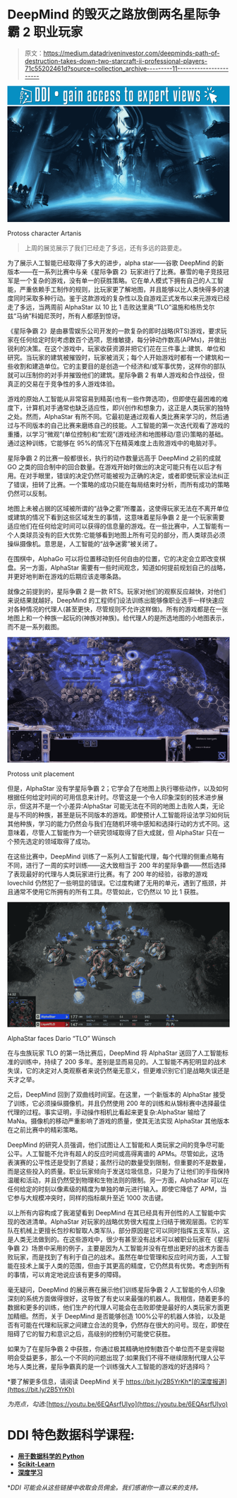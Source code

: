 # DeepMind 的毁灭之路放倒两名星际争霸 2 职业玩家

> 原文：<https://medium.datadriveninvestor.com/deepminds-path-of-destruction-takes-down-two-starcraft-ii-professional-players-71c55202461d?source=collection_archive---------11----------------------->

[![](img/8c6dd7f3842fe0a4516b30cad8bd7058.png)](http://www.track.datadriveninvestor.com/1B9E)![](img/10f842d14bf224e3521e2988029be0f9.png)

Protoss character Artanis

> 上周的展览展示了我们已经走了多远，还有多远的路要走。

为了展示人工智能已经取得了多大的进步，alpha star——谷歌 DeepMind 的新版本——在一系列比赛中与亲《星际争霸 2》玩家进行了比赛。暴雪的电子竞技冠军是一个复杂的游戏，没有单一的获胜策略。它在单人模式下拥有自己的人工智能，严重依赖手工制作的规则，比玩家更了解地图，并且能够以比人类快得多的速度同时采取多种行动。鉴于这款游戏的复杂性以及自游戏正式发布以来元游戏已经走了多远，当两周前 AlphaStar 以 10 比 1 击败达里奥“TLO”温施和格热戈尔兹“马纳”科姆尼茨时，所有人都感到惊讶。

《星际争霸 2》是由暴雪娱乐公司开发的一款复杂的即时战略(RTS)游戏，要求玩家在任何给定时刻考虑数百个选项，思维敏捷，每分钟动作数高(APMs)，并做出锐利的决策。在这个游戏中，玩家收获资源并把它们花在三件事上:建筑、单位和研究。当玩家的建筑被摧毁时，玩家被消灭；每个人开始游戏时都有一个建筑和一些收割和建造单位。它的主要目的是创造一个经济和/或军事优势，这样你的部队就可以压制你的对手并摧毁他们的建筑。星际争霸 2 有单人游戏和合作战役，但真正的交易在于竞争性的多人游戏体验。

游戏的原始人工智能从非常容易到精英(也有一些作弊选项)，但即使在最困难的难度下，计算机对手通常也缺乏适应性，即兴创作和想象力，这正是人类玩家的独特之处。然而，AlphaStar 有所不同。它最初是通过观看人类比赛来学习的，然后通过与不同版本的自己比赛来磨练自己的技能。人工智能的第一次迭代观看了游戏的重播，以学习“微观”(单位控制)和“宏观”(游戏经济和地图移动/意识)策略的基础。通过这种训练，它能够在 95%的情况下在精英难度上击败游戏中的电脑对手。

星际争霸 2 的比赛一般都很长，执行的动作数量远高于 DeepMind 之前的成就 GO 之类的回合制中的回合数量。在游戏开始时做出的决定可能只有在以后才有用。在对手眼里，错误的决定仍然可能被视为正确的决定，或者即使玩家设法纠正了错误，扭转了比赛。一个策略的成功只能在每局结束时分析，而所有成功的策略仍然可以反制。

地图上未被占据的区域被所谓的“战争之雾”所覆盖，这使得玩家无法在不离开单位或建筑的情况下看到这些区域发生的事情，这意味着星际争霸 2 是一个玩家需要适应他们在任何给定时间可以获得的信息量的游戏。在一些比赛中，人工智能有一个人类球员没有的巨大优势:它能够看到地图上所有可见的部分，而人类球员必须操纵摄像机。意思是，人工智能的“战争迷雾”被关闭了。

在围棋中，AlphaGo 可以将位置移动到任何自由的位置，它的决定会立即改变棋盘。另一方面，AlphaStar 需要有一些时间观念，知道如何提前规划自己的战略，并更好地判断在游戏的后期应该走哪条路。

就像之前提到的，星际争霸 2 是一款 RTS。玩家对他们的观察反应越快，对他们来说结果就越好。DeepMind 的工程师们设法训练出能够像职业选手一样快速应对各种情况的代理人(甚至更快，尽管规则不允许这样做)。所有的游戏都是在一张地图上和一个种族一起玩的(神族对神族)。给代理人的是所选地图的小地图表示，而不是一系列截图。

![](img/d8eff536018911e9e9a949e699ee5fb4.png)

Protoss unit placement

但是，AlphaStar 没有学星际争霸 2；它学会了在地图上执行哪些动作，以及如何根据任何给定时间的可用信息来计时。尽管这是一个令人印象深刻的技术进步展示，但这并不是一个小差异:AlphaStar 可能无法在不同的地图上击败人类，无论是与不同的种族，甚至是玩不同版本的游戏。即使预计人工智能将设法学习如何玩其他种族，学习的能力仍然会与我们在随机环境中感知和选择行动的方式不同。这意味着，尽管人工智能作为一个研究领域取得了巨大成就，但 AlphaStar 只在一个预先选定的领域取得了成功。

在这些比赛中，DeepMind 训练了一系列人工智能代理，每个代理的侧重点略有不同，进行了一周的实时训练——这大致相当于 200 年的星际争霸——然后选择了表现最好的代理与人类玩家进行比赛。有了 200 年的经验，谷歌的游戏 lovechild 仍然犯了一些明显的错误。它过度构建了无用的单元，遇到了瓶颈，并且通常不使用它所拥有的所有工具。尽管如此，它仍然以 10 比 1 获胜。

![](img/f53dc62ccec784e869a23fff658b3a53.png)

AlphaStar faces Dario “TLO” Wünsch

在与虫族玩家 TLO 的第一场比赛后，DeepMind 将 AlphaStar 送回了人工智能标准的训练中，持续了 200 多年。差别是显而易见的。人工智能不再犯明显的战术失误，它的决定对人类观察者来说仍然毫无意义，但更难识别它们是战略失误还是天才之举。

之后，DeepMind 回到了双曲线时间室。在这里，一个新版本的 AlphaStar 接受了训练，它必须操纵摄像机，并且仍然使用 200 年的训练和从锦标赛中选择最佳代理的过程。事实证明，手动操作相机比看起来更复杂:AlphaStar 输给了 MaNa。摄像机的移动严重影响了游戏的质量，使其无法实现 AlphaStar 其他版本在之前比赛中的精彩策略。

DeepMind 的研究人员强调，他们试图让人工智能和人类玩家之间的竞争尽可能公平。人工智能不允许有超人的反应时间或高得离谱的 APMs。尽管如此，这场表演赛的公平性还是受到了质疑；虽然行动的数量受到限制，但重要的不是数量，而是这些投入的质量。职业玩家倾向于发送垃圾信息，只是为了让他们的手指保持温暖和活动，并且仍然受到物理和生物法则的限制。另一方面，AlphaStar 可以在任何给定的时刻以像素级的精度为单独的单元进行输入。即使它降低了 APM，当它参与大规模冲突时，同样的指标飙升至近 1000 次击键。

以上所有内容构成了我渴望看到 DeepMind 在其已经具有开创性的人工智能中实现的改进清单。AlphaStar 对玩家的战略优势很大程度上归结于微观层面。它的军队在机械上更擅长包抄和智取人类军队，部分原因是它可以同时指挥五支军队，这是人类无法做到的。在这些游戏中，很少有甚至没有战术可以被职业玩家在《星际争霸 2》场景中采用的例子，主要是因为人工智能并没有在想出更好的战术方面击败玩家，而是找到了有利于自己的战术。虽然在单位管理和反应时间方面，人工智能在技术上属于人类的范围，但由于其更高的精度，它仍然具有优势。考虑到所有的事情，可以肯定地说应该有更多的障碍。

毫无疑问，DeepMind 的展示赛在展示他们训练星际争霸 2 人工智能的令人印象深刻的系统方面做得很好，这导致了有史以来最强的机器人。我相信，随着更多的数据和更多的训练，他们生产的代理人可能会在击败即使是最好的人类玩家方面更加精细。然而，关于 DeepMind 是否能够创造 100%公平的机器人体验，以及是否有可能在代理和玩家之间建立合法的竞争，仍然存在很大的问号。现在，即使在阻碍了它的智力和意识之后，高级别的控制仍可能使它获胜。

如果为了在星际争霸 2 中获胜，你通过极其精确地控制数百个单位而不是变得聪明会受益更多，那么一个不同的问题出现了:如果我们不得不继续限制代理人公平地与人类比赛，星际争霸真的是一个训练强大人工智能的游戏的好选择吗？

*要了解更多信息，请阅读 DeepMind 关于 https://bit.ly/2B5YrKh*[的深度报道](https://bit.ly/2B5YrKh)

*为亮点，勾选:*[https://youtu.be/6EQAsrfUIyo](https://youtu.be/6EQAsrfUIyo)

# DDI 特色数据科学课程:

*   [**用于数据科学的 Python**](http://go.datadriveninvestor.com/intro-python/mb)
*   [**Scikit-Learn**](http://go.datadriveninvestor.com/scikitlearn/mb)
*   [**深度学习**](http://go.datadriveninvestor.com/deeplearningpython/mb)

**DDI 可能会从这些链接中收取会员佣金。我们感谢你一直以来的支持。*